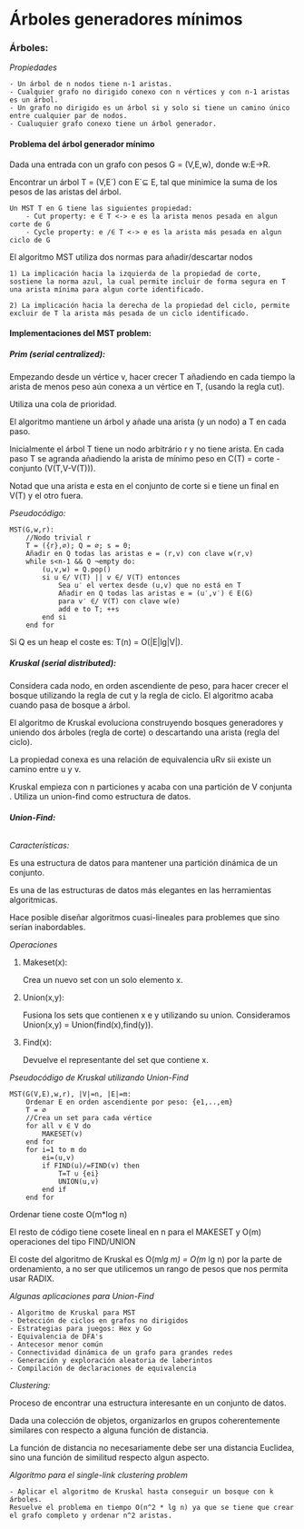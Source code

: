 # Árboles generadores mínimos

### **Árboles:**

*Propiedades*

    - Un árbol de n nodos tiene n-1 aristas.
    - Cualquier grafo no dirigido conexo con n vértices y con n-1 aristas es un árbol. 
    - Un grafo no dirigido es un árbol si y solo si tiene un camino único entre cualquier par de nodos.
    - Cualuquier grafo conexo tiene un árbol generador. 
    
#### **Problema del árbol generador mínimo**

Dada una entrada con un grafo con pesos G = (V,E,w), donde w:E->R.

Encontrar un árbol T = (V,E´) con E´⊆ E, tal que minimice la suma de los pesos de las aristas del árbol.

    Un MST T en G tiene las siguientes propiedad:
        - Cut property: e ∈ T <-> e es la arista menos pesada en algun corte de G
        - Cycle property: e /∈ T <-> e es la arista más pesada en algun ciclo de G
        
El algoritmo MST utiliza dos normas para añadir/descartar nodos

    1) La implicación hacia la izquierda de la propiedad de corte, sostiene la norma azul, la cual permite incluir de forma segura en T una arista mínima para algun corte identificado.
    
    2) La implicación hacia la derecha de la propiedad del ciclo, permite excluir de T la arista más pesada de un ciclo identificado.
    
#### **Implementaciones del MST problem:**

##### **Prim (serial centralized):**

Empezando desde un vértice v, hacer crecer T añadiendo en cada tiempo la arista de menos peso aún conexa a un vértice en T, (usando la regla cut).

Utiliza una cola de prioridad.

El algoritmo mantiene un árbol y añade una arista (y un nodo) a T en cada paso. 

Inicialmente el árbol T tiene un nodo arbitrário r y no tiene arista. 
En cada paso T se agranda añadiendo la arista de mínimo peso en C(T) = corte - conjunto (V(T,V-V(T))).

Notad que una arista e esta en el conjunto de corte si e tiene un final en V(T) y el otro fuera. 


*Pseudocódigo:*

    MST(G,w,r):
        //Nodo trivial r
        T = ({r},∅); Q = ∅; s = 0;
        Añadir en Q todas las aristas e = (r,v) con clave w(r,v)
        while s<n-1 && Q ¬empty do:
            (u,v,w) = Q.pop()
            si u ∈/ V(T) || v ∈/ V(T) entonces
                Sea u′ el vertex desde (u,v) que no está en T 
                Añadir en Q todas las aristas e = (u′,v′) ∈ E(G) 
                para v′ ∈/ V(T) con clave w(e)
                add e to T; ++s
            end si
        end for

Si Q es un heap el coste es: T(n) = O(|E|lg|V|).

##### **Kruskal (serial distributed):**

Considera cada nodo, en orden ascendiente de peso, para hacer crecer el bosque utilizando la regla de cut y la regla de ciclo. El algoritmo acaba cuando pasa de bosque a árbol. 

El algoritmo de Kruskal evoluciona construyendo bosques generadores y uniendo dos árboles (regla de corte) o descartando una arista (regla del ciclo). 

La propiedad conexa es una relación de equivalencia uRv sii existe un camino entre u y v.

Kruskal empieza con n particiones y acaba con una partición de V conjunta
.
Utiliza un union-find como estructura de datos. 

###### **Union-Find:**

*Características:*

Es una estructura de datos para mantener una partición dinámica de un conjunto. 

Es una de las estructuras de datos más elegantes en las herramientas algoritmicas. 

Hace posible diseñar algoritmos cuasi-lineales para problemes que sino serían inabordables. 


*Operaciones*

1. Makeset(x): 
    
    Crea un nuevo set con un solo elemento x.

2. Union(x,y):
    
    Fusiona los sets que contienen x e y utilizando su union.
    Consideramos Union(x,y) = Union(find(x),find(y)).

3. Find(x):
    
    Devuelve el representante del set que contiene x. 

*Pseudocódigo de Kruskal utilizando Union-Find*

    MST(G(V,E),w,r), |V|=n, |E|=m:
        Ordenar E en orden ascendiente por peso: {e1,..,em}
        T = ∅
        //Crea un set para cada vértice
        for all v ∈ V do
            MAKESET(v)
        end for
        for i=1 to m do
            ei=(u,v)
            if FIND(u)/=FIND(v) then
                T=T ∪ {ei}
                UNION(u,v)
            end if
        end for

Ordenar tiene coste O(m*log n)

El resto de código tiene cosete lineal en n para el MAKESET y O(m) operaciones del tipo FIND/UNION

El coste del algoritmo de Kruskal es O(m*lg m) = O(m* lg n) por la parte de ordenamiento, a no ser que utilicemos un rango de pesos que nos permita usar RADIX.

*Algunas aplicaciones para Union-Find*

    - Algoritmo de Kruskal para MST
    - Detección de ciclos en grafos no dirigidos
    - Estrategias para juegos: Hex y Go
    - Equivalencia de DFA's
    - Antecesor menor común
    - Connectividad dinámica de un grafo para grandes redes
    - Generación y exploración aleatoria de laberintos
    - Compilación de declaraciones de equivalencia
    
*Clustering:*

Proceso de encontrar una estructura interesante en un conjunto de datos. 

Dada una colección de objetos, organizarlos en grupos coherentemente similares con respecto a alguna función de distancia. 

La función de distancia no necesariamente debe ser una distancia Euclidea, sino una función de similitud respecto algun aspecto. 

*Algoritmo para el single-link clustering problem*

    - Aplicar el algoritmo de Kruskal hasta conseguir un bosque con k árboles. 
    Resuelve el problema en tiempo O(n^2 * lg n) ya que se tiene que crear el grafo completo y ordenar n^2 aristas. 
